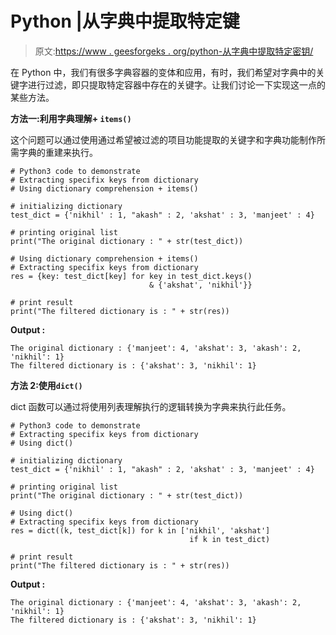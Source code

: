 # Python |从字典中提取特定键

> 原文:[https://www . geesforgeks . org/python-从字典中提取特定密钥/](https://www.geeksforgeeks.org/python-extract-specific-keys-from-dictionary/)

在 Python 中，我们有很多字典容器的变体和应用，有时，我们希望对字典中的关键字进行过滤，即只提取特定容器中存在的关键字。让我们讨论一下实现这一点的某些方法。

**方法一:利用字典理解+ `items()`**

这个问题可以通过使用通过希望被过滤的项目功能提取的关键字和字典功能制作所需字典的重建来执行。

```
# Python3 code to demonstrate
# Extracting specifix keys from dictionary
# Using dictionary comprehension + items()

# initializing dictionary
test_dict = {'nikhil' : 1, "akash" : 2, 'akshat' : 3, 'manjeet' : 4}

# printing original list
print("The original dictionary : " + str(test_dict))

# Using dictionary comprehension + items()
# Extracting specifix keys from dictionary
res = {key: test_dict[key] for key in test_dict.keys()
                               & {'akshat', 'nikhil'}}

# print result
print("The filtered dictionary is : " + str(res))
```

**Output :**

```
The original dictionary : {'manjeet': 4, 'akshat': 3, 'akash': 2, 'nikhil': 1}
The filtered dictionary is : {'akshat': 3, 'nikhil': 1}

```

**方法 2:使用`dict()`**

dict 函数可以通过将使用列表理解执行的逻辑转换为字典来执行此任务。

```
# Python3 code to demonstrate
# Extracting specifix keys from dictionary
# Using dict()

# initializing dictionary
test_dict = {'nikhil' : 1, "akash" : 2, 'akshat' : 3, 'manjeet' : 4}

# printing original list
print("The original dictionary : " + str(test_dict))

# Using dict()
# Extracting specifix keys from dictionary
res = dict((k, test_dict[k]) for k in ['nikhil', 'akshat']
                                        if k in test_dict)

# print result
print("The filtered dictionary is : " + str(res))
```

**Output :**

```
The original dictionary : {'manjeet': 4, 'akshat': 3, 'akash': 2, 'nikhil': 1}
The filtered dictionary is : {'akshat': 3, 'nikhil': 1}

```